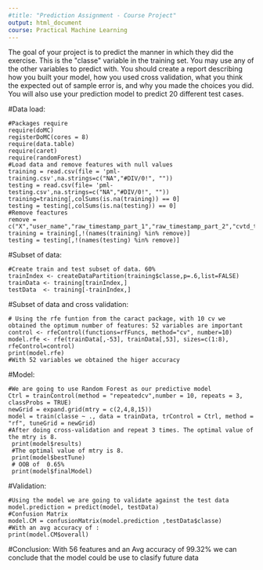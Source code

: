 ```yaml
---
#title: "Prediction Assignment - Course Project"
output: html_document
course: Practical Machine Learning
---
```


The goal of your project is to predict the manner in which they did the exercise. This is the "classe" variable in the training set. You may use any of the other variables to predict with. You should create a report describing how you built your model, how you used cross validation, what you think the expected out of sample error is, and why you made the choices you did. You will also use your prediction model to predict 20 different test cases. 

#Data load:
```{r}
#Packages require
require(doMC)   
registerDoMC(cores = 8)
require(data.table)   
require(caret)
require(randomForest)
#Load data and remove features with null values
training = read.csv(file = 'pml-training.csv',na.strings=c("NA","#DIV/0!", ""))
testing = read.csv(file= 'pml-testing.csv',na.strings=c("NA","#DIV/0!", ""))
training=training[,colSums(is.na(training)) == 0]
testing = testing[,colSums(is.na(testing)) == 0]
#Remove feactures
remove = c("X","user_name","raw_timestamp_part_1","raw_timestamp_part_2","cvtd_timestamp","new_window","num_window")
training = training[,!(names(training) %in% remove)]
testing = testing[,!(names(testing) %in% remove)]
```

#Subset of data:
```{r}
#Create train and test subset of data. 60% 
trainIndex <- createDataPartition(training$classe,p=.6,list=FALSE)
trainData <- training[trainIndex,]
testData  <- training[-trainIndex,]
```

#Subset of data and cross validation:
```{r}
# Using the rfe funtion from the caract package, with 10 cv we obtained the optimum number of features: 52 variables are important
control <- rfeControl(functions=rfFuncs, method="cv", number=10)
model.rfe <- rfe(trainData[,-53], trainData[,53], sizes=c(1:8), rfeControl=control)
print(model.rfe)
#With 52 variables we obtained the higer accuracy
```


#Model:
```{r}
#We are going to use Random Forest as our predictive model
Ctrl = trainControl(method = "repeatedcv",number = 10, repeats = 3, classProbs = TRUE)
newGrid = expand.grid(mtry = c(2,4,8,15))
model = train(classe ~ ., data = trainData, trControl = Ctrl, method = "rf", tuneGrid = newGrid)
#After doing cross-validation and repeat 3 times. The optimal value of the mtry is 8.
 print(model$results)
 #The optimal value of mtry is 8.
 print(model$bestTune)
 # OOB of  0.65%
 print(model$finalModel)
```
#Validation:
```{r}
#Using the model we are going to validate against the test data 
model.prediction = predict(model, testData)
#Confusion Matrix  
model.CM = confusionMatrix(model.prediction ,testData$classe)
#With an avg accuracy of :
print(model.CM$overall)
```
#Conclusion:
With 56 features and an Avg accuracy of 99.32% we can conclude that the model could be use to clasify future data
      
